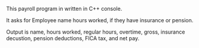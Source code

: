 This payroll program in written in C++ console.

It asks for Employee name hours worked, if they have insurance or pension.
 
 Output is name, hours worked, regular hours, overtime, gross, insurance decustion, pension deductions, FICA tax, and net pay.
